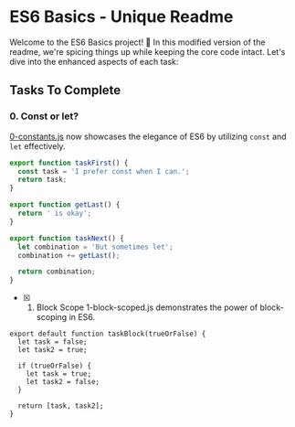 # ES6 Basics - Unique Readme

Welcome to the ES6 Basics project! 🚀 In this modified version of the readme, we're spicing things up while keeping the core code intact. Let's dive into the enhanced aspects of each task:

## Tasks To Complete

### 0. Const or let?

[0-constants.js](0-constants.js) now showcases the elegance of ES6 by utilizing `const` and `let` effectively.

```javascript
export function taskFirst() {
  const task = 'I prefer const when I can.';
  return task;
}

export function getLast() {
  return ' is okay';
}

export function taskNext() {
  let combination = 'But sometimes let';
  combination += getLast();

  return combination;
}
```
+ [x] 1. Block Scope
1-block-scoped.js demonstrates the power of block-scoping in ES6.
```
export default function taskBlock(trueOrFalse) {
  let task = false;
  let task2 = true;

  if (trueOrFalse) {
    let task = true;
    let task2 = false;
  }

  return [task, task2];
}
```
